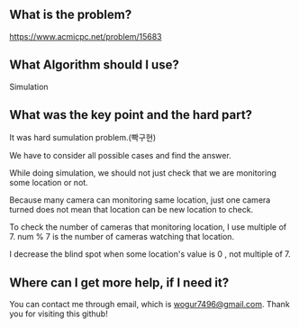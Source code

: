 ## What is the problem?

<https://www.acmicpc.net/problem/15683>

## What Algorithm should I use?

Simulation

## What was the key point and the hard part?

It was hard sumulation problem.(빡구현)

We have to consider all possible cases and find the answer.

While doing simulation, we should not just check that we are monitoring some location or not.

Because many camera can monitoring same location, just one camera turned does not mean that location can be new location to check.

To check the number of cameras that monitoring location, I use multiple of 7. num % 7 is the number of cameras watching that location.

I decrease the blind spot when some location's value is 0 , not multiple of 7.

## Where can I get more help, if I need it?

You can contact me through email, which is wogur7496@gmail.com.
Thank you for visiting this github!

